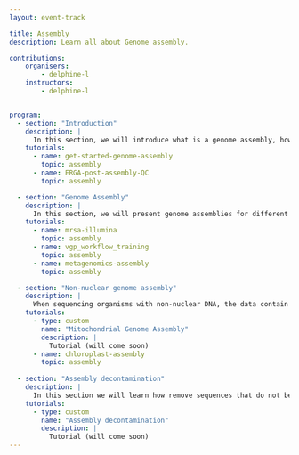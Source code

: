 ```yaml
---
layout: event-track

title: Assembly
description: Learn all about Genome assembly. 

contributions:
    organisers:
        - delphine-l
    instructors:
        - delphine-l


program:
  - section: "Introduction" 
    description: |
      In this section, we will introduce what is a genome assembly, how it works, and the metrics to evaluate the quality of an assembly.  
    tutorials:
      - name: get-started-genome-assembly
        topic: assembly
      - name: ERGA-post-assembly-QC
        topic: assembly

  - section: "Genome Assembly" 
    description: |
      In this section, we will present genome assemblies for different types of organisms.  
    tutorials:
      - name: mrsa-illumina
        topic: assembly
      - name: vgp_workflow_training
        topic: assembly
      - name: metagenomics-assembly
        topic: assembly

  - section: "Non-nuclear genome assembly" 
    description: |
      When sequencing organisms with non-nuclear DNA, the data contain sequencing for both nuclear and non-nuclear DNA. In this section we will learn how to assemble organelles genome.  
    tutorials:
      - type: custom
        name: "Mitochondrial Genome Assembly"
        description: |
          Tutorial (will come soon)
      - name: chloroplast-assembly
        topic: assembly
        
  - section: "Assembly decontamination" 
    description: |
      In this section we will learn how remove sequences that do not belong to the organism you want to sequence.  
    tutorials:
      - type: custom
        name: "Assembly decontamination"
        description: |
          Tutorial (will come soon)
---
```




